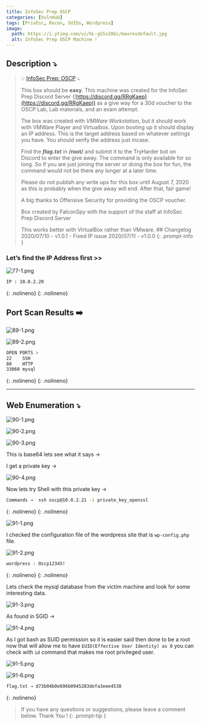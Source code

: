 ```yaml
---
title: InfoSec Prep OSCP
categories: [VulnHub]
tags: [PrivEsc, Recon, SUIDs, Wordpress]
image:
  path: https://i.ytimg.com/vi/hL-gSSs20Gc/maxresdefault.jpg
  alt: InfoSec Prep OSCP Machine !
---
```



## **Description ⤵️**


>💡 [InfoSec Prep: OSCP](https://vulnhub.com/entry/infosec-prep-oscp,508/) ⤵️
>
>This box should be **easy**. This machine was created for the InfoSec Prep Discord Server ([https://discord.gg/RRgKaep](https://discord.gg/RRgKaep)) as a give way for a 30d voucher to the OSCP Lab, Lab materials, and an exam attempt.
>
>The box was created with *VMWare Workstation*, but it should work with VMWare Player and Virtualbox. Upon booting up it should display an IP address. This is the target address based on whatever settings you have. You should verify the address just incase.
>
>Find the ***flag.txt*** in **/root/** and submit it to the TryHarder bot on Discord to enter the give away. The command is only available for so long. So if you are just joining the server or doing the box for fun, the command would not be there any longer at a later time.
>
>Please do not publish any write ups for this box until August 7, 2020 as this is probably when the give away will end. After that, fair game!
>
>A big thanks to Offensive Security for providing the OSCP voucher.
>
>Box created by FalconSpy with the support of the staff at InfoSec Prep Discord Server
>
>This works better with VirtualBox rather than VMware. 
>\## Changelog 2020/07/10 - v1.0.1 - Fixed IP issue 2020/07/11 - v1.0.0
{: .prompt-info }


### **Let’s find the IP Address first >>**

![77-1.png](/Vulnhub-Files/img/Infosec_prep_OSCP/77-1.png)

```bash
IP : 10.0.2.20
```
{: .nolineno}
{: .nolineno}

## Port Scan Results ➡️

![89-1.png](/Vulnhub-Files/img/Infosec_prep_OSCP/89-1.png)

![89-2.png](/Vulnhub-Files/img/Infosec_prep_OSCP/89-2.png)

```bash
OPEN PORTS >
22    SSH
80    HTTP
33060 mysql
```
{: .nolineno}
{: .nolineno}

---

## Web Enumeration ⤵️

![90-1.png](/Vulnhub-Files/img/Infosec_prep_OSCP/90-1.png)

![90-2.png](/Vulnhub-Files/img/Infosec_prep_OSCP/90-2.png)

![90-3.png](/Vulnhub-Files/img/Infosec_prep_OSCP/90-3.png)

This is base64 lets see what it says →

I get a private key →

![90-4.png](/Vulnhub-Files/img/Infosec_prep_OSCP/90-4.png)

Now lets try Shell with this private key →

```bash
Commands →  ssh oscp@10.0.2.21 -i private_key_openssl
```
{: .nolineno}
{: .nolineno}

![91-1.png](/Vulnhub-Files/img/Infosec_prep_OSCP/91-1.png)

I checked the configuration file of the wordpress site that is `wp-config.php` file.

![91-2.png](/Vulnhub-Files/img/Infosec_prep_OSCP/91-2.png)

```bash
wordpress : Oscp12345!
```
{: .nolineno}
{: .nolineno}

Lets check the mysql database from the victim machine and look for some interesting data.

![91-3.png](/Vulnhub-Files/img/Infosec_prep_OSCP/91-3.png)

As found in SGID →

![91-4.png](/Vulnhub-Files/img/Infosec_prep_OSCP/91-4.png)

As I got bash as SUID permission so it is easier said then done to be a root now that will allow me to have `EUID(Effective User Identity) as 0` you can check with `id` command that makes me root privileged user.

![91-5.png](/Vulnhub-Files/img/Infosec_prep_OSCP/91-5.png)

![91-6.png](/Vulnhub-Files/img/Infosec_prep_OSCP/91-6.png)

```bash
flag.txt → d73b04b0e696b0945283defa3eee4538
```
{: .nolineno}

> If you have any questions or suggestions, please leave a comment below.
Thank You ! 
{: .prompt-tip }